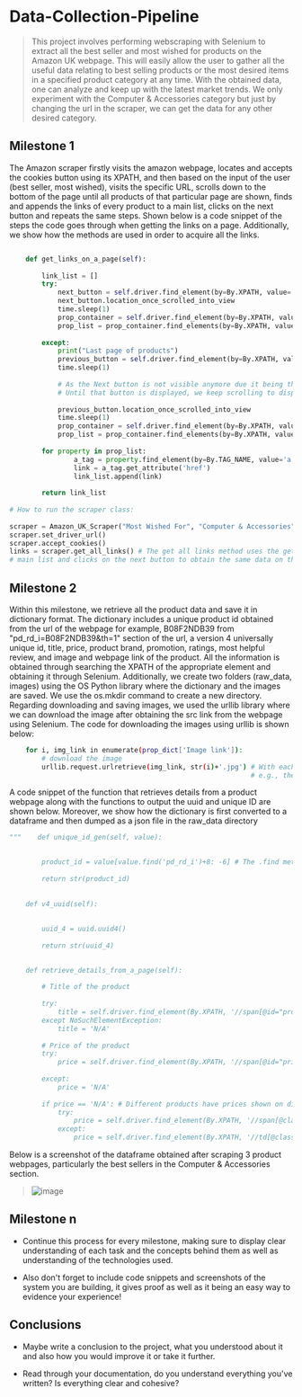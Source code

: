 # Data-Collection-Pipeline

> This project involves performing webscraping with Selenium to extract all the best seller and most wished for products on the Amazon UK webpage. This will easily allow the user to gather all the useful data relating to best selling products or the most desired items in a specified product category at any time. With the obtained data, one can analyze and keep up with the latest market trends. We only experiment with the Computer & Accessories category but just by changing the url in the scraper, we can get the data for any other desired category.

## Milestone 1

The Amazon scraper firstly visits the amazon webpage, locates and accepts the cookies button using its XPATH, and then based on the input of the user (best seller, most wished), visits the specific URL, scrolls down to the bottom of the page until all products of that particular page are shown, finds and appends the links of every product to a main list, clicks on the next button and repeats the same steps. Shown below is a code snippet of the steps the code goes through when getting the links on a page. Additionally, we show how the methods are used in order to acquire all the links.
  
```python

    def get_links_on_a_page(self):
        
        link_list = []
        try:
            next_button = self.driver.find_element(by=By.XPATH, value='//li[@class="a-last"]')
            next_button.location_once_scrolled_into_view
            time.sleep(1)
            prop_container = self.driver.find_element(by=By.XPATH, value='//div[@class="p13n-gridRow _p13n-zg-list-grid-desktop_style_grid-row__3Cywl"]')
            prop_list = prop_container.find_elements(by=By.XPATH, value='./div')
            
        except:
            print("Last page of products")
            previous_button = self.driver.find_element(by=By.XPATH, value='//li[@class="a-normal"]')
            time.sleep(1)
            
            # As the Next button is not visible anymore due it being the last page, we search for the previous button
            # Until that button is displayed, we keep scrolling to display all products on that given page
            
            previous_button.location_once_scrolled_into_view
            time.sleep(1)
            prop_container = self.driver.find_element(by=By.XPATH, value='//div[@class="p13n-gridRow _p13n-zg-list-grid-desktop_style_grid-row__3Cywl"]')
            prop_list = prop_container.find_elements(by=By.XPATH, value='./div')
           
        for property in prop_list:
                a_tag = property.find_element(by=By.TAG_NAME, value='a')
                link = a_tag.get_attribute('href')
                link_list.append(link)
                
        return link_list
        
# How to run the scraper class:
        
scraper = Amazon_UK_Scraper("Most Wished For", "Computer & Accessories") # The input could be "Most Wished For" or "Best Seller"
scraper.set_driver_url()
scraper.accept_cookies()
links = scraper.get_all_links() # The get all links method uses the get links_on_a_page function and the get all links function mainly justs appends the links to a 
# main list and clicks on the next button to obtain the same data on the next page.
```


## Milestone 2

Within this milestone, we retrieve all the product data and save it in dictionary format. The dictionary includes a unique product id obtained from the url of the webpage for example, B08F2NDB39 from "pd_rd_i=B08F2NDB39&th=1" section of the url, a version 4 universally unique id, title, price, product brand, promotion, ratings, most helpful review, and image and webpage link of the product. All the information is obtained through searching the XPATH of the appropriate element and obtaining it through Selenium. Additionally, we create two folders (raw_data, images) using the OS Python library where the dictionary and the images are saved. We use the os.mkdir command to create a new directory. Regarding downloading and saving images, we used the urllib library where we can download the image after obtaining the src link from the webpage using Selenium. The code for downloading the images using urllib is shown below:

```bash
    for i, img_link in enumerate(prop_dict['Image link']):
        # download the image
        urllib.request.urlretrieve(img_link, str(i)+'.jpg') # With each image link, we downloading its corresponding image and name it with the index of the image link 
                                                            # e.g., the 2nd image link will be 2.jpg
```

A code snippet of the function that retrieves details from a product webpage along with the functions to output the uuid and unique ID are shown below. Moreover, we show how the dictionary is first converted to a dataframe and then dumped as a json file in the raw_data directory

```python
"""    def unique_id_gen(self, value):
        

        product_id = value[value.find('pd_rd_i')+8: -6] # The .find method locates the first index of the required unique ID and the actual characters are found 8                                                             # characters after
            
        return str(product_id)
    
    
    def v4_uuid(self):
        
        
        uuid_4 = uuid.uuid4()
            
        return str(uuid_4)  

        
    def retrieve_details_from_a_page(self):
        
        # Title of the product 
        
        try:
            title = self.driver.find_element(By.XPATH, '//span[@id="productTitle"]').text
        except NoSuchElementException:
            title = 'N/A'
        
        # Price of the product
        try:
            price = self.driver.find_element(By.XPATH, '//span[@id="priceblock_ourprice"]').text
        
        except:
            price = 'N/A'
            
        if price == 'N/A': # Different products have prices shown on different locations (normally it could be three places, hence we use the try except statement)
            try:
                price = self.driver.find_element(By.XPATH, '//span[@class="a-price aok-align-center reinventPricePriceToPayPadding priceToPay"]').text.replace('\n', '.')
            except:
                price = self.driver.find_element(By.XPATH, '//td[@class="a-span12"]').text"""
```

Below is a screenshot of the dataframe obtained after scraping 3 product webpages, particularly the best sellers in the Computer & Accessories section.
> ![image](https://user-images.githubusercontent.com/51030860/161623165-5fdff401-3a8a-43f9-a348-4c160df630de.png)

## Milestone n

- Continue this process for every milestone, making sure to display clear understanding of each task and the concepts behind them as well as understanding of the technologies used.

- Also don't forget to include code snippets and screenshots of the system you are building, it gives proof as well as it being an easy way to evidence your experience!

## Conclusions

- Maybe write a conclusion to the project, what you understood about it and also how you would improve it or take it further.

- Read through your documentation, do you understand everything you've written? Is everything clear and cohesive?
